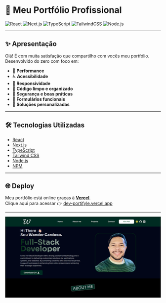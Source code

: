 # 🚀 Meu Portfólio Profissional

![React](https://img.shields.io/badge/React-20232A?style=for-the-badge&logo=react&logoColor=61DAFB)
![Next.js](https://img.shields.io/badge/Next.js-000000?style=for-the-badge&logo=nextdotjs&logoColor=white)
![TypeScript](https://img.shields.io/badge/TypeScript-007ACC?style=for-the-badge&logo=typescript&logoColor=white)
![TailwindCSS](https://img.shields.io/badge/TailwindCSS-06B6D4?style=for-the-badge&logo=tailwindcss&logoColor=white)
![Node.js](https://img.shields.io/badge/Node.js-339933?style=for-the-badge&logo=nodedotjs&logoColor=white)

---

## ✨ Apresentação

Olá! É com muita satisfação que compartilho com vocês meu portfólio.  
Desenvolvido do zero com foco em:

- 🛜 **Performance**
- ♿ **Acessibilidade**
- 🧱 **Responsividade**
- 🧠 **Código limpo e organizado**
- 🔐 **Segurança e boas práticas**
- 📩 **Formulários funcionais**
- 🎯 **Soluções personalizadas**

---

## 🛠️ Tecnologias Utilizadas

- [React](https://reactjs.org/)
- [Next.js](https://nextjs.org/)
- [TypeScript](https://www.typescriptlang.org/)
- [Tailwind CSS](https://tailwindcss.com/)
- [Node.js](https://nodejs.org/)
- [NPM](https://www.npmjs.com/)

---

## 🌐 Deploy

Meu portfólio está online graças à [**Vercel**](https://vercel.com).  
Clique aqui para acessar 👉 [dev-portifyle.vercel.app](https://dev-wander-portfolio.vercel.app/)

---

![](./public/images/portify.png)

```

```
